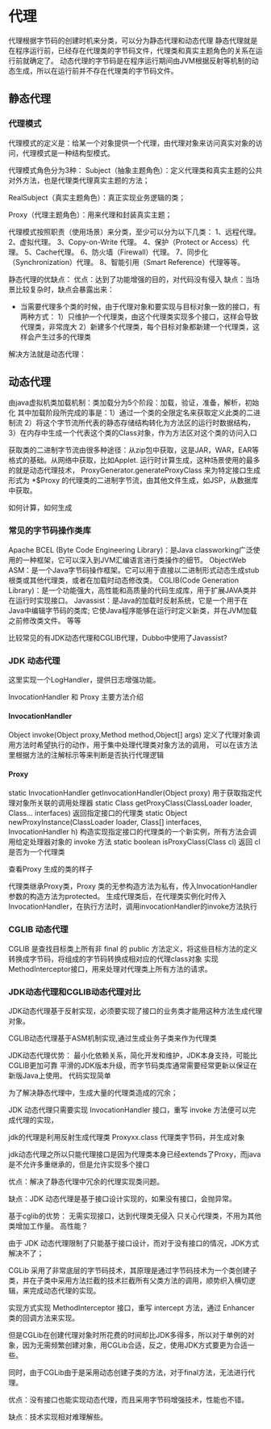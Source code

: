 # 代理
代理根据字节码的创建时机来分类，可以分为静态代理和动态代理
静态代理就是在程序运行前，已经存在代理类的字节码文件，代理类和真实主题角色的关系在运行前就确定了。
动态代理的字节码是在程序运行期间由JVM根据反射等机制的动态生成，所以在运行前并不存在代理类的字节码文件。
## 静态代理

### 代理模式

代理模式的定义是：给某一个对象提供一个代理，由代理对象来访问真实对象的访问，代理模式是一种结构型模式。

代理模式角色分为3种：
Subject（抽象主题角色）：定义代理类和真实主题的公共对外方法，也是代理类代理真实主题的方法；

RealSubject（真实主题角色）：真正实现业务逻辑的类；

Proxy（代理主题角色）：用来代理和封装真实主题；

代理模式按照职责（使用场景）来分类，至少可以分为以下几类：
1、远程代理。 
2、虚拟代理。 
3、Copy-on-Write 代理。 
4、保护（Protect or Access）代理。 
5、Cache代理。 
6、防火墙（Firewall）代理。 
7、同步化（Synchronization）代理。 
8、智能引用（Smart Reference）代理等等。

静态代理的优缺点：
优点：达到了功能增强的目的，对代码没有侵入
缺点：当场景比较复杂时，缺点会暴露出来：
- 当需要代理多个类的时候，由于代理对象和要实现与目标对象一致的接口，有两种方式：
1）只维护一个代理类，由这个代理类实现多个接口，这样会导致代理类，非常庞大
2）新建多个代理类，每个目标对象都新建一个代理类，这样会产生过多的代理类

解决方法就是动态代理：

## 动态代理

由java虚拟机类加载机制：类加载分为5个阶段：加载，验证，准备，解析，初始化
其中加载阶段所完成的事是：1）通过一个类的全限定名来获取定义此类的二进制流
2）将这个字节流所代表的静态存储结构转化为方法区的运行时数据结构，
3）在内存中生成一个代表这个类的Class对象，作为方法区对这个类的访问入口

获取类的二进制字节流由很多种途径：从zip包中获取，这是JAR，WAR，EAR等格式的基础。从网络中获取，比如Applet.
运行时计算生成，这种场景使用的最多的就是动态代理技术， ProxyGenerator.generateProxyClass 
来为特定接口生成形式为 *$Proxy 的代理类的二进制字节流，由其他文件生成，如JSP，从数据库中获取。

如何计算，如何生成

### 常见的字节码操作类库
Apache BCEL (Byte Code Engineering Library)：是Java classworking广泛使用的一种框架，它可以深入到JVM汇编语言进行类操作的细节。
ObjectWeb ASM：是一个Java字节码操作框架。它可以用于直接以二进制形式动态生成stub根类或其他代理类，或者在加载时动态修改类。
CGLIB(Code Generation Library)：是一个功能强大，高性能和高质量的代码生成库，用于扩展JAVA类并在运行时实现接口。
Javassist：是Java的加载时反射系统，它是一个用于在Java中编辑字节码的类库; 它使Java程序能够在运行时定义新类，并在JVM加载之前修改类文件。
等等

比较常见的有JDK动态代理和CGLIB代理，Dubbo中使用了Javassist?

### JDK 动态代理

这里实现一个LogHandler，提供日志增强功能。

InvocationHandler 和 Proxy 主要方法介绍

#### InvocationHandler
Object invoke(Object proxy,Method method,Object[] args) 
定义了代理对象调用方法时希望执行的动作，用于集中处理代理类对象方法的调用，
可以在该方法里根据方法的注解标示等来判断是否执行代理逻辑

#### Proxy
static InvocationHandler getInvocationHandler(Object proxy)  用于获取指定代理对象所关联的调用处理器
static Class<?> getProxyClass(ClassLoader loader, Class<?>... interfaces) 返回指定接口的代理类
static Object newProxyInstance(ClassLoader loader, Class<?>[] interfaces, InvocationHandler h) 构造实现指定接口的代理类的一个新实例，所有方法会调用给定处理器对象的 invoke 方法
static boolean isProxyClass(Class<?> cl) 返回 cl 是否为一个代理类

查看Proxy 生成的类的样子

代理类继承Proxy类，Proxy 类的无参构造方法为私有，传入InvocationHandler参数的构造方法为protected。
生成代理类后，在代理类实例化时传入InvocationHandler，在执行方法时，调用invocationHandler的invoke方法执行

### CGLIB 动态代理
CGLIB 是查找目标类上所有非 final 的 public 方法定义，将这些目标方法的定义转换成字节码，将组成的字节码转换成相对应的代理class对象
实现MethodInterceptor接口，用来处理对代理类上所有方法的请求。

### JDK动态代理和CGLIB动态代理对比

JDK动态代理基于反射实现，必须要实现了接口的业务类才能用这种方法生成代理对象。

CGLIB动态代理基于ASM机制实现,通过生成业务子类来作为代理类

JDK动态代理优势：
最小化依赖关系，简化开发和维护，JDK本身支持，可能比CGLIB更加可靠
平滑的JDK版本升级，而字节码类库通常需要经常更新以保证在新版Java上使用。
代码实现简单

为了解决静态代理中，生成大量的代理类造成的冗余；


JDK 动态代理只需要实现 InvocationHandler 接口，重写 invoke 方法便可以完成代理的实现，


jdk的代理是利用反射生成代理类 Proxyxx.class 代理类字节码，并生成对象


jdk动态代理之所以只能代理接口是因为代理类本身已经extends了Proxy，而java是不允许多重继承的，但是允许实现多个接口


优点：解决了静态代理中冗余的代理实现类问题。


缺点：JDK 动态代理是基于接口设计实现的，如果没有接口，会抛异常。

基于cglib的优势：
无需实现接口，达到代理类无侵入
只关心代理类，不用为其他类增加工作量。
高性能？

由于 JDK 动态代理限制了只能基于接口设计，而对于没有接口的情况，JDK方式解决不了；


CGLib 采用了非常底层的字节码技术，其原理是通过字节码技术为一个类创建子类，并在子类中采用方法拦截的技术拦截所有父类方法的调用，顺势织入横切逻辑，来完成动态代理的实现。


实现方式实现 MethodInterceptor 接口，重写 intercept 方法，通过 Enhancer 类的回调方法来实现。


但是CGLib在创建代理对象时所花费的时间却比JDK多得多，所以对于单例的对象，因为无需频繁创建对象，用CGLib合适，反之，使用JDK方式要更为合适一些。


同时，由于CGLib由于是采用动态创建子类的方法，对于final方法，无法进行代理。


优点：没有接口也能实现动态代理，而且采用字节码增强技术，性能也不错。


缺点：技术实现相对难理解些。
